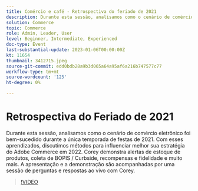 ```yaml
---
title: Comércio e café - Retrospectiva do feriado de 2021
description: Durante esta sessão, analisamos como o cenário de comércio eletrônico foi bem-sucedido durante a única temporada de festas de 2021. Com esses aprendizados, discutimos métodos para influenciar melhor sua estratégia do Adobe Commerce em 2022. Corey demonstra alertas de estoque de produtos, coleta de BOPIS / Curbside, recompensas e fidelidade e muito mais. A apresentação e a demonstração são acompanhadas por uma sessão de perguntas e respostas ao vivo com Corey.
solution: Commerce
topic: Commerce
role: Admin, Leader, User
level: Beginner, Intermediate, Experienced
doc-type: Event
last-substantial-update: 2023-01-06T00:00:00Z
kt: 11654
thumbnail: 3412715.jpeg
source-git-commit: edd0bdb28a9b3d065a64a95af6a216b747577c77
workflow-type: tm+mt
source-wordcount: '125'
ht-degree: 0%

---
```


# Retrospectiva do Feriado de 2021

Durante esta sessão, analisamos como o cenário de comércio eletrônico foi bem-sucedido durante a única temporada de festas de 2021. Com esses aprendizados, discutimos métodos para influenciar melhor sua estratégia do Adobe Commerce em 2022. Corey demonstra alertas de estoque de produtos, coleta de BOPIS / Curbside, recompensas e fidelidade e muito mais. A apresentação e a demonstração são acompanhadas por uma sessão de perguntas e respostas ao vivo com Corey.

>[!VIDEO](https://video.tv.adobe.com/v/3412715/?quality=12&learn=on)
